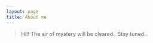 ```yaml
---
layout: page
title: About me
---
```


> Hi!! The air of mystery will be cleared..
> Stay tuned..

<!-- I fell in love with all the crazy stuff that can be done using code. I mean code is something that gives you immense 
power - power to make your presence felt - power to change the world. You could be sitting in one corner of the world 
with your computer and still make stuff that can impact the whole world.

Coming back to code, I tend to spend most of my time with `Python`, `Django`, `Swift` and related design patterns. In 
my free time, I tend to hangout on StackOverflow and contribute to Open Source projects. And when I'm not into tech, I like to listen to Nirvana, Pink Floyd, Guns N' Roses and the likes.

To know more about me checkout my Github/StackOverflow profile. If you think, we have something in common, do ping me!

Cheers! -->